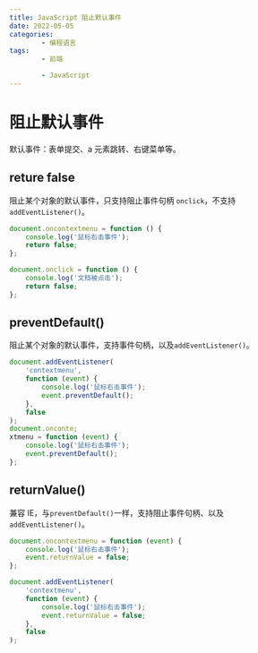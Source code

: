 ```yaml
---
title: JavaScript 阻止默认事件
date: 2022-05-05
categories:
        - 编程语言
tags:
        - 前端

        - JavaScript
---
```


# 阻止默认事件

默认事件：表单提交、a 元素跳转、右键菜单等。

## reture false

阻止某个对象的默认事件，只支持阻止事件句柄 `onclick`，不支持`addEventListener()`。

```js
document.oncontextmenu = function () {
	console.log('鼠标右击事件');
	return false;
};

document.onclick = function () {
	console.log('文档被点击');
	return false;
};
```

## preventDefault()

阻止某个对象的默认事件，支持事件句柄，以及`addEventListener()`。

```js
document.addEventListener(
	'contextmenu',
	function (event) {
		console.log('鼠标右击事件');
		event.preventDefault();
	},
	false
);
document.onconte;
xtmenu = function (event) {
	console.log('鼠标右击事件');
	event.preventDefault();
};
```

## returnValue()

兼容 IE，与`preventDefault()`一样，支持阻止事件句柄、以及`addEventListener()`。

```js
document.oncontextmenu = function (event) {
	console.log('鼠标右击事件');
	event.returnValue = false;
};

document.addEventListener(
	'contextmenu',
	function (event) {
		console.log('鼠标右击事件');
		event.returnValue = false;
	},
	false
);
```
